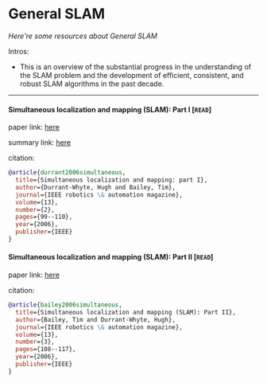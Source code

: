 # General SLAM
*Here're some resources about General SLAM*

Intros:

* This is an overview of the substantial progress in the understanding of the SLAM problem and the development of efficient, consistent, and robust SLAM algorithms in the past decade.

---


#### Simultaneous localization and mapping (SLAM): Part I [`READ`]

paper link: [here](http://www.doc.ic.ac.uk/~ajd/Robotics/RoboticsResources/SLAMTutorial1.pdf)

summary link: [here](https://github.com/Strivin0311/ads-learning/tree/lr/modeling/localization_and_mapping/SLAM/summary/General%20SLAM.pdf)

citation: 
```bibtex
@article{durrant2006simultaneous,
  title={Simultaneous localization and mapping: part I},
  author={Durrant-Whyte, Hugh and Bailey, Tim},
  journal={IEEE robotics \& automation magazine},
  volume={13},
  number={2},
  pages={99--110},
  year={2006},
  publisher={IEEE}
}
```

#### Simultaneous localization and mapping (SLAM): Part II [`READ`]

paper link: [here](https://ieeexplore.ieee.org/iel5/100/35300/01678144.pdf)

citation: 
```bibtex
@article{bailey2006simultaneous,
  title={Simultaneous localization and mapping (SLAM): Part II},
  author={Bailey, Tim and Durrant-Whyte, Hugh},
  journal={IEEE robotics \& automation magazine},
  volume={13},
  number={3},
  pages={108--117},
  year={2006},
  publisher={IEEE}
}
```

